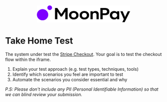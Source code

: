 <div align="center">
    <p><img src="assets/moonpay-logo.svg" width="300" /></p>
</div>

# Take Home Test

The system under test the [Stripe Checkout](https://checkout.stripe.dev/preview). Your goal is to test the checkout flow within the iframe.

1. Explain your test approach (e.g. test types, techniques, tools)
2. Identify which scenarios you feel are important to test
3. Automate the scenarios you consider essential and why

_P.S: Please don't include any PII (Personal Identifiable Information) so that we can blind review your submission._
